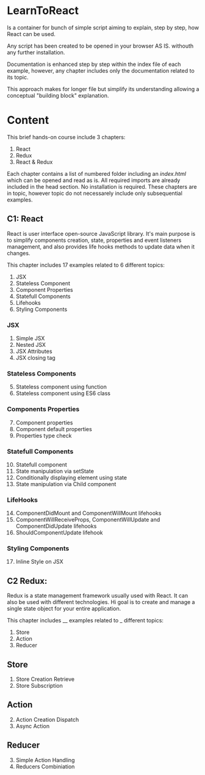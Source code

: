 # LearnToReact

Is a container for bunch of simple script aiming to explain, step by step, how React can be used.

Any script has been created to be opened in your browser AS IS. withouth any further installation.

Documentation is enhanced step by step within the index file of each example, however, any chapter includes only the documentation related to its topic.

This approach makes for longer file but simplify its understanding allowing a conceptual "building block" explanation.

# Content

This brief hands-on course include 3 chapters:

1. React 
1. Redux
1. React & Redux

Each chapter contains a list of numbered folder including an _index.html_ which can be opened and read as is. 
All required imports are already included in the head section. No installation is required.
These chapters are in topic, however topic do not necessarely include only subsequential examples. 

## C1: React 

React is user interface open-source JavaScript library. 
It's main purpose is to simplify components creation, state, properties and event listeners management, and also provides life hooks methods to update data when it changes.

This chapter includes 17 examples related to 6 different topics:

1. JSX
2. Stateless Component
3. Component Properties
4. Statefull Components
5. Lifehooks
6. Styling Components

### JSX

1. Simple JSX
2. Nested JSX
3. JSX Attributes
4. JSX closing tag

### Stateless Components

5. Stateless component using function
6. Stateless component using ES6 class 

### Components Properties 

7. Component properties
8. Component default properties
9. Properties type check

### Statefull Components

10. Statefull component 
11. State manipulation via setState 
12. Conditionally displaying element using state
13. State manipulation via Child component

### LifeHooks

14. ComponentDidMount and ComponentWillMount lifehooks
15. ComponentWillReceiveProps, ComponentWillUpdate and ComponentDidUpdate lifehooks
16. ShouldComponentUpdate lifehook

### Styling Components

17. Inline Style on JSX

## C2 Redux:

Redux is a state management framework usually used with React. It can also be used with different technologies.
Hi goal is to create and manage a single state object for your entire application.

This chapter includes __ examples related to _ different topics:

1. Store 
1. Action
1. Reducer

## Store

1. Store Creation Retrieve
4. Store Subscription

## Action

2. Action Creation Dispatch
6. Async Action

## Reducer

3. Simple Action Handling
5. Reducers Combiniation

